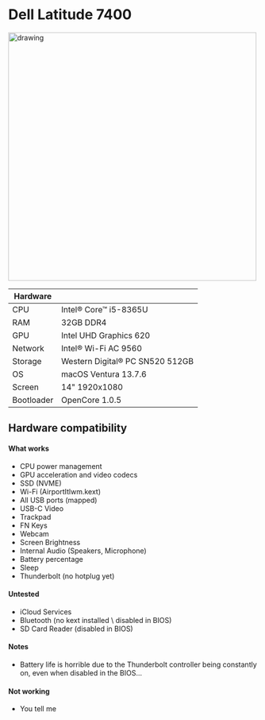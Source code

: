 # Dell Latitude 7400
<img src="https://github.com/user-attachments/assets/e283ae05-9c5e-48fa-97f3-34ded531bb59" alt="drawing" width="500"/>


| Hardware  | |
| ------------- | ------------- |
| CPU  | Intel® Core™ i5-8365U |
| RAM  | 32GB DDR4 |
| GPU  | Intel UHD Graphics 620  |
| Network  | Intel® Wi-Fi AC 9560 |
| Storage  | Western Digital® PC SN520 512GB |
| OS  | macOS Ventura 13.7.6 |
| Screen  | 14" 1920x1080 |
| Bootloader | OpenCore 1.0.5 | 

## Hardware compatibility

#### What works
- CPU power management
- GPU acceleration and video codecs
- SSD (NVME)
- Wi-Fi (AirportItlwm.kext)
- All USB ports (mapped)
- USB-C Video
- Trackpad
- FN Keys
- Webcam
- Screen Brightness
- Internal Audio (Speakers, Microphone)
- Battery percentage
- Sleep
- Thunderbolt (no hotplug yet)

#### Untested
- iCloud Services
- Bluetooth (no kext installed \ disabled in BIOS)
- SD Card Reader (disabled in BIOS)

#### Notes
* Battery life is horrible due to the Thunderbolt controller being constantly on, even when disabled in the BIOS...

#### Not working
- You tell me
